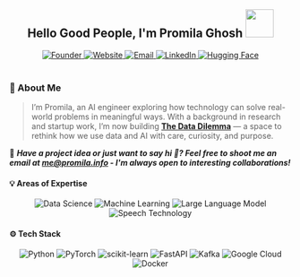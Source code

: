<h2 align="center">Hello Good People, I'm Promila Ghosh <img src="https://media.giphy.com/media/mGcNjsfWAjY5AEZNw6/giphy.gif" width="50"></h2>

<div align="center">
  <a href="https://pr0mila.github.io/the-data-dilemma/" target="_blank">
    <img src="https://img.shields.io/badge/Founder-%E2%80%93%20The%20Data%20Dilemma-000000?style=flat&logo=founder&logoColor=white" alt="Founder">
  </a>


  <a href="https://promila.info" target="_blank">
    <img src="https://img.shields.io/badge/Website-promila.info-purple?style=flat&logo=google-chrome&logoColor=white" alt="Website">
  </a>

  <a href="mailto:me@promila.info">
    <img src="https://img.shields.io/badge/Email-me%40promila.info-indigo?style=flat&logo=gmail&logoColor=white" alt="Email">
  </a>

  <a href="https://www.linkedin.com/in/promila-cse/" target="_blank">
    <img src="https://img.shields.io/badge/LinkedIn-Connect-blue?style=flat&logo=linkedin&logoColor=white" alt="LinkedIn">
  </a>

  <a href="https://huggingface.co/pr0mila-gh0sh" target="_blank">
    <img src="https://img.shields.io/badge/Hugging%20Face-Profile-orange?style=flat&logo=huggingface&logoColor=yellow" alt="Hugging Face">
  </a>
</div>



<br>

### 🚀 About Me

> I’m Promila, an AI engineer exploring how technology can solve real-world problems in meaningful ways. With a background in research and startup work, I’m now building [**The Data Dilemma**](https://github.com/The-Data-Dilemma) — a space to rethink how we use data and AI with care, curiosity, and purpose.


💌 ***Have a project idea or just want to say hi 👋? Feel free to shoot me an email at [me@promila.info](mailto:me@promila.info) - I'm always open to interesting collaborations!***


#### 💡 Areas of Expertise

<p align="center">
  <img src="https://img.shields.io/badge/Data%20Science-A3C1AD?style=for-the-badge&logo=brain&logoColor=white" alt="Data Science">
  <img src="https://img.shields.io/badge/Machine%20Learning-D1E8E2?style=for-the-badge&logo=robot&logoColor=white" alt="Machine Learning">
  <img src="https://img.shields.io/badge/Large%20Language%20Model-B2D7D6?style=for-the-badge&logo=book&logoColor=white" alt="Large Language Model">
  <img src="https://img.shields.io/badge/Speech%20Technology-C7E2E1?style=for-the-badge&logo=volume-up&logoColor=white" alt="Speech Technology">
</p>


#### ⚙️ Tech Stack

<p align="center">
  <img src="https://img.shields.io/badge/python-9FD0C7?style=for-the-badge&logo=python&logoColor=white" alt="Python">
  <img src="https://img.shields.io/badge/pytorch-ABC8B4.svg?style=for-the-badge&logo=pytorch&logoColor=white" alt="PyTorch">
  <img src="https://img.shields.io/badge/scikit--learn-B5E8D1.svg?style=for-the-badge&logo=scikit-learn&logoColor=white" alt="scikit-learn">
  <img src="https://img.shields.io/badge/fastapi-A5D8D8?style=for-the-badge&logo=FASTAPI&logoColor=white" alt="FastAPI">
  <img src="https://img.shields.io/badge/Apache_Kafka-AED9D3?style=for-the-badge&logo=apache-kafka&logoColor=white" alt="Kafka">
  <img src="https://img.shields.io/badge/Google_Cloud-CCE6D0?style=for-the-badge&logo=google-cloud&logoColor=white" alt="Google Cloud">
  <img src="https://img.shields.io/badge/docker-B9D7D5.svg?style=for-the-badge&logo=docker&logoColor=white" alt="Docker">
</p>






<!-- You can uncomment the section below if you want to display your GitHub activity -->
<!--
## 🔥 Recent Activity
  
[![Promila's GitHub Activity Graph](https://activity-graph.herokuapp.com/graph?username=pr0mila&theme=github)](https://github.com/pr0mila)
-->
